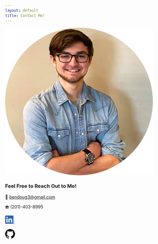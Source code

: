 ```yaml
---
layout: default
title: Contact Me!
---
```


![Headshot](headshotcircular.png)

### Feel Free to Reach Out to Me!

:email: bendoug3@gmail.com

:phone: (201)-403-8995

[![LinkedIn Logo](photos\LI-In-Bug.png)](https://linkedin.com/in/benjamin-douglas-1a761518b)   

[![Thumbnail of GitHub](photos\GitHub-Mark-32px.png)](https://github.com/bentdoug)
